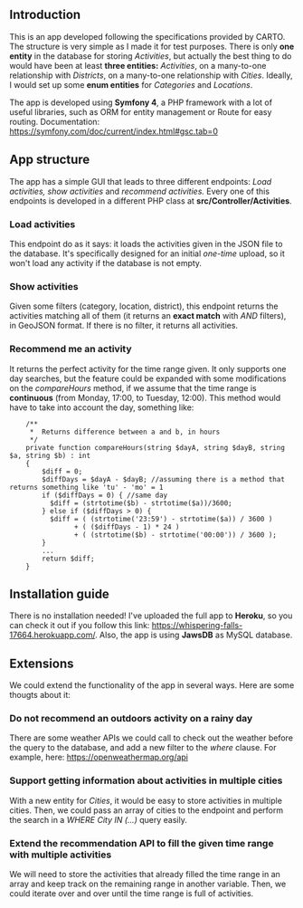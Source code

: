 ## Introduction
This is an app developed following the specifications provided by CARTO. The structure is very simple as I made it for test purposes. There is only **one entity** in the database for storing *Activities*, but actually the best thing to do would have been at least **three entities:** *Activities*, on a many-to-one relationship with *Districts*, on a many-to-one relationship with *Cities*. Ideally, I would set up some **enum entities** for *Categories* and *Locations*.

The app is developed using **Symfony 4**, a PHP framework with a lot of useful libraries, such as ORM for entity management or Route for easy routing. Documentation: https://symfony.com/doc/current/index.html#gsc.tab=0

## App structure
The app has a simple GUI that leads to three different endpoints: *Load activities, show activities* and *recommend activities.* Every one of this endpoints is developed in a different PHP class at **src/Controller/Activities**.

### Load activities
This endpoint do as it says: it loads the activities given in the JSON file to the database. It's specifically designed for an initial *one-time* upload, so it won't load any activity if the database is not empty.

### Show activities
Given some filters (category, location, district), this endpoint returns the activities matching all of them (it returns an **exact match** with *AND* filters), in GeoJSON format. If there is no filter, it returns all activities.

### Recommend me an activity
It returns the perfect activity for the time range given. It only supports one day searches, but the feature could be expanded with some modifications on the *compareHours* method, if we assume that the time range is **continuous** (from Monday, 17:00, to Tuesday, 12:00). This method would have to take into account the day, something like:

```
    /**
     *  Returns difference between a and b, in hours
     */
    private function compareHours(string $dayA, string $dayB, string $a, string $b) : int
    {
        $diff = 0;
        $diffDays = $dayA - $dayB; //assuming there is a method that returns something like 'tu' - 'mo' = 1
        if ($diffDays = 0) { //same day
          $diff = (strtotime($b) - strtotime($a))/3600;
        } else if ($diffDays > 0) {
          $diff = ( (strtotime('23:59') - strtotime($a)) / 3600 )
                + ( ($diffDays - 1) * 24 )
                + ( (strtotime($b) - strtotime('00:00')) / 3600 );
        } 
        ...
        return $diff;
    }
```
## Installation guide
There is no installation needed! I've uploaded the full app to **Heroku**, so you can check it out if you follow this link: https://whispering-falls-17664.herokuapp.com/. Also, the app is using **JawsDB** as MySQL database.

## Extensions
We could extend the functionality of the app in several ways. Here are some thougts about it:

### Do not recommend an outdoors activity on a rainy day
There are some weather APIs we could call to check out the weather before the query to the database, and add a new filter to the *where* clause. For example, here: https://openweathermap.org/api

### Support getting information about activities in multiple cities
With a new entity for *Cities*, it would be easy to store activities in multiple cities. Then, we could pass an array of cities to the endpoint and perform the search in a *WHERE City IN (...)* query easily.

### Extend the recommendation API to fill the given time range with multiple activities
We will need to store the activities that already filled the time range in an array and keep track on the remaining range in another variable. Then, we could iterate over and over until the time range is full of activities.
